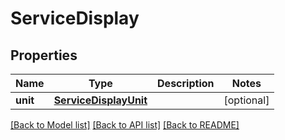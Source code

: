 # ServiceDisplay


## Properties
Name | Type | Description | Notes
------------ | ------------- | ------------- | -------------
**unit** | [**ServiceDisplayUnit**](ServiceDisplayUnit.md) |  | [optional] 

[[Back to Model list]](../README.md#documentation-for-models) [[Back to API list]](../README.md#documentation-for-api-endpoints) [[Back to README]](../README.md)


